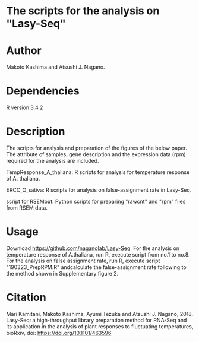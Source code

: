 # The scripts for the analysis on "Lasy-Seq"

# Author
Makoto Kashima and Atsushi J. Nagano.

# Dependencies
R version 3.4.2

# Description
The scripts for analysis and preparation of the figures of the below paper.
The attribute of samples, gene description and the expression data (rpm) required for the analysis are included.

TempResponse_A_thaliana: R scripts for analysis for temperature response of A. thaliana.

ERCC_O_sativa: R scripts for analysis on false-assignment rate in Lasy-Seq.

script for RSEMout: Python scripts for preparing "rawcnt" and "rpm" files from RSEM data.

# Usage
Download https://github.com/naganolab/Lasy-Seq. 
For the analysis on temperature response of A.thaliana, run R, execute script from no.1 to no.8.
For the analysis on false assignment rate, run R, execute script "190323_PrepRPM.R" andcalculate the false-assignment rate following to the method shown in Supplementary figure 2.

# Citation
Mari Kamitani, Makoto Kashima, Ayumi Tezuka and Atsushi J. Nagano, 2018, Lasy-Seq: a high-throughput library preparation method for RNA-Seq and its application in the analysis of plant responses to fluctuating temperatures, bioRxiv, doi: https://doi.org/10.1101/463596

